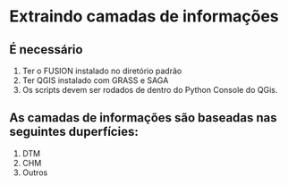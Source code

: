 # Extraindo camadas de informações

## É necessário
1. Ter o FUSION instalado no diretório padrão
2. Ter QGIS instalado com GRASS e SAGA
3. Os scripts devem ser rodados de dentro do Python Console do QGis.

## As camadas de informações são baseadas nas seguintes duperfícies:
1. DTM
2. CHM
3. Outros
